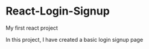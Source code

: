 # React-Login-Signup
My first react project

In this project, I have created a basic login signup page